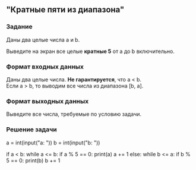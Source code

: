 ## "Кратные пяти из диапазона"

### Задание

Даны два целые числа a и b.

Выведите на экран все целые **кратные 5** от a до b включительно.

### Формат входных данных

Даны два целые числа. **Не гарантируется**, что a < b. \
Если a > b, то выводим все числа из диапазона [b, a].

### Формат выходных данных

Выведите все числа, требуемые по условию задачи.

### Решение задачи

a = int(input("a: "))
b = int(input("b: "))


if a < b:
    while a <= b:
        if a % 5 == 0:
            print(a)
        a += 1
else:
    while b <= a:
        if b % 5 == 0:
            print(b)
        b += 1


